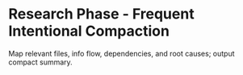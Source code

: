 # Research Phase - Frequent Intentional Compaction
Map relevant files, info flow, dependencies, and root causes; output compact summary.

